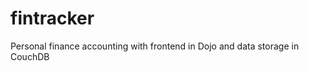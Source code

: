 fintracker
==========

Personal finance accounting with frontend in Dojo and data storage in CouchDB